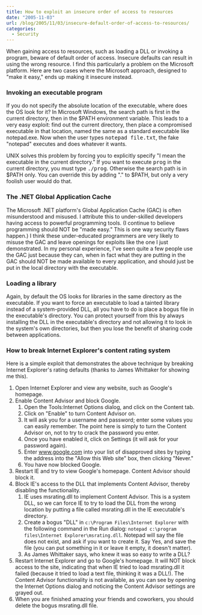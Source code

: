 ```yaml
---
title: How to exploit an insecure order of access to resources
date: "2005-11-03"
url: /blog/2005/11/03/insecure-default-order-of-access-to-resources/
categories:
  - Security
---
```

When gaining access to resources, such as loading a DLL or invoking a program, beware of default order of access. Insecure defaults can result in using the wrong resource. I find this particularly a problem on the Microsoft platform. Here are two cases where the Microsoft approach, designed to "make it easy," ends up making it insecure instead.

### Invoking an executable program

If you do not specify the absolute location of the executable, where does the OS look for it? In Microsoft Windows, the search path is first in the current directory, then in the $PATH environment variable. This leads to a very easy exploit: find out the current directory, then place a compromised executable in that location, named the same as a standard executable like notepad.exe. Now when the user types <kbd>notepad file.txt</kbd>, the fake "notepad" executes and does whatever it wants.

UNIX solves this problem by forcing you to explicitly specify "I mean the executable in the current directory." If you want to execute <kbd>prog</kbd> in the current directory, you must type <kbd>./prog</kbd>. Otherwise the search path is in $PATH only. You can override this by adding "." to $PATH, but only a very foolish user would do that.

### The .NET Global Application Cache

The Microsoft .NET platform's Global Application Cache (GAC) is often misunderstood and misused. I attribute this to under-skilled developers having access to powerful programming tools. (I continue to believe programming should NOT be "made easy." This is one way security flaws happen.) I think these under-educated programmers are very likely to misuse the GAC and leave openings for exploits like the one I just demonstrated. In my personal experience, I've seen quite a few people use the GAC just because they can, when in fact what they are putting in the GAC should NOT be made available to every application, and should just be put in the local directory with the executable.

### Loading a library

Again, by default the OS looks for libraries in the same directory as the executable. If you want to force an executable to load a tainted library instead of a system-provided DLL, all you have to do is place a bogus file in the executable's directory. You can protect yourself from this by always installing the DLL in the executable's directory and not allowing it to look in the system's own directories, but then you lose the benefit of sharing code between applications.

### How to break Internet Explorer's content rating system

Here is a simple exploit that demonstrates the above technique by breaking Internet Explorer's rating defaults (thanks to James Whittaker for showing me this).

1.  Open Internet Explorer and view any website, such as Google's homepage.
2.  Enable Content Advisor and block Google. 
    1.  Open the Tools:Internet Options dialog, and click on the Content tab.
    2.  Click on "Enable" to turn Content Advisor on.
    3.  It will ask you for a username and password; enter some values you can easily remember. The point here is simply to turn the Content Advisor on, not to try to crack the password you enter.
    4.  Once you have enabled it, click on Settings (it will ask for your password again).
    5.  Enter www.google.com into your list of disapproved sites by typing the address into the "Allow this Web site" box, then clicking "Never."
    6.  You have now blocked Google.
3.  Restart IE and try to view Google's homepage. Content Advisor should block it.
4.  Block IE's access to the DLL that implements Content Advisor, thereby disabling the functionality. 
    1.  IE uses msrating.dll to implement Content Advisor. This is a system DLL, so we can force IE to try to load the DLL from the wrong location by putting a file called msrating.dll in the IE executable's directory.
    2.  Create a bogus "DLL" in `c:\Program Files\Internet Explorer` with the following command in the Run dialog: `notepad c:\program files\Internet Explorer\msrating.dll`. Notepad will say the file does not exist, and ask if you want to create it. Say Yes, and save the file (you can put something in it or leave it empty, it doesn't matter).
    3.  As James Whittaker says, who knew it was so easy to write a DLL?
5.  Restart Internet Explorer and go to Google's homepage. It will NOT block access to the site, indicating that when IE tried to load msrating.dll it failed (because it tried to load a text file, thinking it was a DLL!). The Content Advisor functionality is not available, as you can see by opening the Internet Options dialog and noticing the Content Advisor settings are grayed out.
6.  When you are finished amazing your friends and coworkers, you should delete the bogus msrating.dll file.


